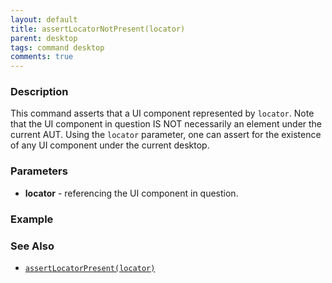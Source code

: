 ```yaml
---
layout: default
title: assertLocatorNotPresent(locator)
parent: desktop
tags: command desktop
comments: true
---
```


### Description
This command asserts that a UI component represented by `locator`. Note that the UI component in question IS NOT 
necessarily an element under the current AUT. Using the `locator` parameter, one can assert for the existence of any 
UI component under the current desktop.


### Parameters
- **locator** - referencing the UI component in question.


### Example


### See Also
- [`assertLocatorPresent(locator)`](assertLocatorPresent(locator))
